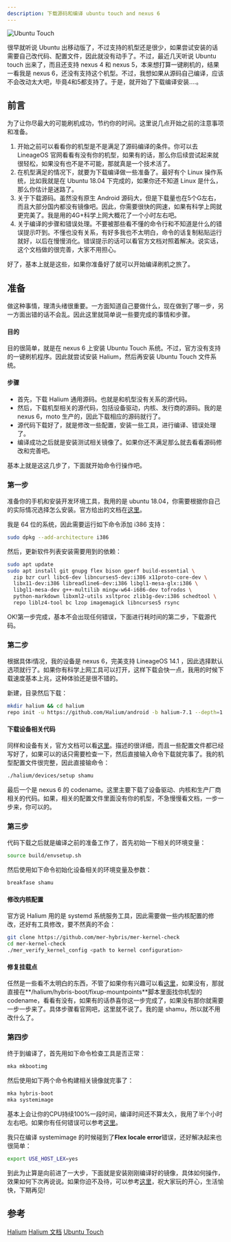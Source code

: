 ```yaml
---
description: 下载源码和编译 ubuntu touch and nexus 6
---
```

![Ubuntu Touch](https://upload-images.jianshu.io/upload_images/2849484-d59d67bd0cae85eb.jpg?imageMogr2/auto-orient/strip%7CimageView2/2/w/1240)

很早就听说 Ubuntu 出移动版了，不过支持的机型还是很少，如果尝试安装的话需要自己改代码、配置文件，因此就没有动手了。不过，最近几天听说 Ubuntu touch 出来了，而且还支持 nexus 4 和 nexus 5，本来想打算一键刷机的，结果一看我是 nexus 6，还没有支持这个机型。不过，我想如果从源码自己编译，应该不会改动太大吧，毕竟4和5都支持了。于是，就开始了下载编译安装....。

## 前言
为了让你尽最大的可能刷机成功，节约你的时间。这里说几点开始之前的注意事项和准备。
1.  开始之前可以看看你的机型是不是满足了源码编译的条件。你可以去 LineageOS 官网看看有没有你的机型，如果有的话，那么你后续尝试起来就很轻松，如果没有也不是不可能，那就真是一个技术活了。
2. 在机型满足的情况下，就要为下载编译做一些准备了。最好有个 Linux 操作系统，比如我就是在 Ubuntu 18.04 下完成的，如果你还不知道 Linux 是什么，那么你估计是迷路了。
3. 关于下载源码。虽然没有原生 Android 源码大，但是下载量也在5个G左右，而且大部分国内都没有镜像吧。因此，你需要很快的网速，如果有科学上网就更完美了。我是用的4G+科学上网大概花了一个小时左右吧。
4. 关于编译的步骤和错误处理。不要被那些看不懂的命令行和不知道是什么的错误提示吓到。不懂也没有关系，有好多我也不太明白，命令的话复制粘贴运行就好，以后在慢慢消化。错误提示的话可以看官方文档对照着解决。说实话，这个文档做的很完善，大家不用担心。

好了，基本上就是这些，如果你准备好了就可以开始编译刷机之旅了。

## 准备
做这种事情，理清头绪很重要。一方面知道自己要做什么，现在做到了哪一步，另一方面出错的话不会乱。因此这里就简单说一些要完成的事情和步骤。

#### 目的
目的很简单，就是在 nexus 6 上安装 Ubuntu Touch 系统。不过，官方没有支持的一键刷机程序。因此就尝试安装 Halium，然后再安装 Ubuntu Touch 文件系统。

#### 步骤
- 首先，下载 Halium 通用源码。也就是和机型没有关系的源代码。
- 然后，下载机型相关的源代码，包括设备驱动，内核、发行商的源码。我的是 nexus 6，moto 生产的，因此下载相应的源码就行了。
- 源代码下载好了，就是修改一些配置，安装一些工具，进行编译、错误处理了。
- 编译成功之后就是安装测试相关镜像了。如果你还不满足那么就去看看源码修改和完善吧。

基本上就是这这几步了，下面就开始命令行操作吧。

### 第一步
准备你的手机和安装开发环境工具，我用的是 ubuntu 18.04，你需要根据你自己的实际情况选择怎么安装。官方给出的文档在[这里](https://docs.halium.org/en/latest/porting/first-steps.html)。

我是 64 位的系统，因此需要运行如下命令添加 i386 支持：
```bash
sudo dpkg --add-architecture i386
```
然后，更新软件列表安装需要用到的依赖：
```bash
sudo apt update
sudo apt install git gnupg flex bison gperf build-essential \
  zip bzr curl libc6-dev libncurses5-dev:i386 x11proto-core-dev \
  libx11-dev:i386 libreadline6-dev:i386 libgl1-mesa-glx:i386 \
  libgl1-mesa-dev g++-multilib mingw-w64-i686-dev tofrodos \
  python-markdown libxml2-utils xsltproc zlib1g-dev:i386 schedtool \
  repo liblz4-tool bc lzop imagemagick libncurses5 rsync
```
OK!第一步完成，基本不会出现任何错误，下面进行耗时间的第二步，下载源代码。

### 第二步
根据具体i情况，我的设备是 nexus 6，完美支持 LineageOS 14.1 ，因此选择默认选项就行了。如果你有科学上网工具可以打开，这样下载会快一点，我用的时候下载速度基本上兆，这种体验还是很不错的。

新建，目录然后下载：
```bash
mkdir halium && cd halium
repo init -u https://github.com/Halium/android -b halium-7.1 --depth=1
```

#### 下载设备相关代码
同样和设备有关，官方文档可以看[这里](https://docs.halium.org/en/latest/porting/get-sources.html#adding-your-device-specific-source)。描述的很详细，而且一些配置文件都已经写好了，如果可以的话只需要检查一下，然后直接输入命令下载就完事了。我的机型配置文件很完整，因此直接输命令：
```bash
./halium/devices/setup shamu
```
最后一个是 nexus 6 的 codename。这里主要下载了设备驱动、内核和生产厂商相关的代码。如果，相关的配置文件里面没有你的机型，不急慢慢看文档，一步一步来，你可以的。

### 第三步
代码下载之后就是编译之前的准备工作了，首先初始一下相关的环境变量：
```bash
source build/envsetup.sh
```
然后使用如下命令初始化设备相关的环境变量及参数：
```bash
breakfase shamu
```

#### 修改内核配置
官方说 Halium 用的是 systemd 系统服务工具，因此需要做一些内核配置的修改，还好有工具修改，要不然真的不会：
```bash
git clone https://github.com/mer-hybris/mer-kernel-check
cd mer-kernel-check
./mer_verify_kernel_config <path to kernel configuration>
```

#### 修复挂载点
任然是一些看不太明白的东西，不管了如果你有兴趣可以看[这里](https://docs.halium.org/en/latest/porting/build-sources.html#include-your-device-in-fixup-mountpoints)，如果没有，那就直接在**/halium/hybris-boot/fixup-mountpoints**脚本里面找你机型的 codename，看看有没有，如果有的话恭喜你这一步完成了，如果没有那你就需要一步一步来了。具体步骤看官网吧，这里就不说了。我的是 shamu，所以就不用改什么了。

### 第四步
终于到编译了，首先用如下命令检查工具是否正常：
```bash
mka mkbootimg
```
然后使用如下两个命令构建相关镜像就完事了：
```bash
mka hybris-boot
mka systemimage
```
基本上会让你的CPU持续100%一段时间，编译时间还不算太久，我用了半个小时左右吧。如果你有任何错误可以参考[这里](https://docs.halium.org/en/latest/porting/build-sources.html#documented-errors)。

我只在编译 systemimage 的时候碰到了**Flex locale error**错误，还好解决起来也很简单：
```bash
export USE_HOST_LEX=yes
```
到此为止算是向前进了一大步，下面就是安装刚刚编译好的镜像，具体如何操作，效果如何下次再说说。如果你迫不及待，可以参考[这里](https://docs.halium.org/en/latest/porting/install-build/index.html)，祝大家玩的开心，生活愉快，下期再见!

## 参考
[Halium](https://halium.org/)
[Halium 文档](https://docs.halium.org/en/latest/index.html)
[Ubuntu Touch](https://ubuntu-touch.io/)
